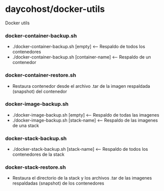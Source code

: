 # daycohost/docker-utils

Docker utils

### docker-container-backup.sh

* ./docker-container-backup.sh [empty] <-- Respaldo de todos los contenedores
* ./docker-container-backup.sh [container-name] <-- Respaldo de un contenedor

### docker-container-restore.sh

* Restaura contenedor desde el archivo .tar de la imagen respaldada (snapshot) del contenedor

### docker-image-backup.sh

* ./docker-image-backup.sh [empty] <-- Respaldo de todas las imagenes
* ./docker-image-backup.sh [stack-name] <-- Respaldo de las imagenes de una stack

### docker-stack-backup.sh

* ./docker-stack-backup.sh [stack-name] <-- Respaldo de todos los contenedores de la stack

### docker-stack-restore.sh

* Restaura el directorio de la stack y los archivos .tar de las imagenes respaldadas (snapshot) de los contenedores

